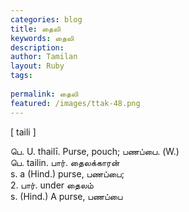 ```yaml
---
categories: blog
title: தைலி
keywords: தைலி
description: 
author: Tamilan
layout: Ruby
tags: 
 
permalink: தைலி
featured: /images/ttak-48.png
---
```

  
[ taili ]  
  
பெ. U. thailī. Purse, pouch; பணப்பை. (W.)  
பெ. tailin. பார். தைலக்காரன்  
s. a (Hind.) purse, பணப்பை;  
2. பார். under தைலம்  
s. (Hind.) A purse, பணப்பை